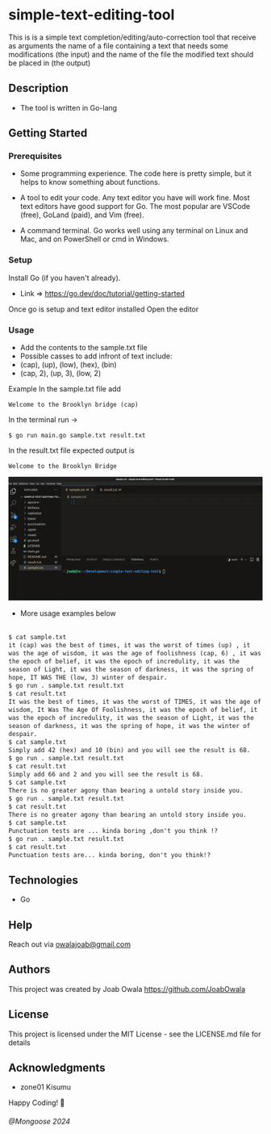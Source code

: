 # simple-text-editing-tool

This is is a simple text completion/editing/auto-correction tool that receive as arguments the name of a file containing a text that needs some modifications (the input) and the name of the file the modified text should be placed in (the output)

## Description

- The tool is written in Go-lang

## Getting Started

### Prerequisites

- Some programming experience. The code here is pretty simple, but it helps to know something about functions.

- A tool to edit your code. Any text editor you have will work fine. Most text editors have good support for Go. The most popular are VSCode (free), GoLand (paid), and Vim (free).

- A command terminal. Go works well using any terminal on Linux and Mac, and on PowerShell or cmd in Windows.

### Setup

Install Go (if you haven't already).

- Link => https://go.dev/doc/tutorial/getting-started

Once go is setup and text editor installed
Open the editor

### Usage

- Add the contents to the sample.txt file
- Possible casses to add infront of text include:
- (cap), (up), (low), (hex), (bin)
- (cap, 2), (up, 3), (low, 2)

Example
In the sample.txt file add

```
Welcome to the Brooklyn bridge (cap)
```

In the terminal
run ->

```console
$ go run main.go sample.txt result.txt
```

In the result.txt file expected output is

```
Welcome to the Brooklyn Bridge
```

![text completion/editing/auto-correction tool navigation](gogu.gif)

- More usage examples below

```

$ cat sample.txt
it (cap) was the best of times, it was the worst of times (up) , it was the age of wisdom, it was the age of foolishness (cap, 6) , it was the epoch of belief, it was the epoch of incredulity, it was the season of Light, it was the season of darkness, it was the spring of hope, IT WAS THE (low, 3) winter of despair.
$ go run . sample.txt result.txt
$ cat result.txt
It was the best of times, it was the worst of TIMES, it was the age of wisdom, It Was The Age Of Foolishness, it was the epoch of belief, it was the epoch of incredulity, it was the season of Light, it was the season of darkness, it was the spring of hope, it was the winter of despair.
$ cat sample.txt
Simply add 42 (hex) and 10 (bin) and you will see the result is 68.
$ go run . sample.txt result.txt
$ cat result.txt
Simply add 66 and 2 and you will see the result is 68.
$ cat sample.txt
There is no greater agony than bearing a untold story inside you.
$ go run . sample.txt result.txt
$ cat result.txt
There is no greater agony than bearing an untold story inside you.
$ cat sample.txt
Punctuation tests are ... kinda boring ,don't you think !?
$ go run . sample.txt result.txt
$ cat result.txt
Punctuation tests are... kinda boring, don't you think!?
```

## Technologies

- Go

## Help

Reach out via owalajoab@gmail.com

## Authors

This project was created by Joab Owala https://github.com/JoabOwala

## License

This project is licensed under the MIT License - see the LICENSE.md file for details

## Acknowledgments

- zone01 Kisumu

Happy Coding! 💪

###### @Mongoose 2024
